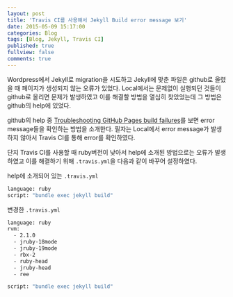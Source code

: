 ```yaml
---
layout: post
title: 'Travis CI를 사용해서 Jekyll Build error message 보기'
date: 2015-05-09 15:17:00
categories: Blog
tags: [Blog, Jekyll, Travis CI]
published: true
fullview: false
comments: true
---
```


Wordpress에서 Jekyll로 migration을 시도하고 Jekyll에 맞춘 파일은 github로 올렸을 때 페이지가 생성되지 않는 오류가 있었다. Local에서는 문제없이 실행되던 것들이 github로 올리면 문제가 발생하였고 이를 해결할 방법을 열심히 찾았었는데 그 방법은 github의 help에 있었다.

github의 help 중 [Troubleshooting GitHub Pages build failures](https://help.github.com/articles/troubleshooting-github-pages-build-failures/#viewing-build-error-messages)를 보면 error message들을 확인하는 방법을 소개한다. 필자는 Local에서 error message가 발생하지 않아서 Travis CI를 통해 error를 확인하였다.

단지 Travis CI를 사용할 때 ruby버전이 낮아서 help에 소개된 방법으로는 오류가 발생하였고 이를 해결하기 위해 ``.travis.yml``을 다음과 같이 바꾸어 설정하였다.

help에 소개되어 있는 ``.travis.yml``

```bash
language: ruby
script: "bundle exec jekyll build"
```

변경한 ``.travis.yml``

```bash
language: ruby
rvm:
  - 2.1.0
  - jruby-18mode
  - jruby-19mode
  - rbx-2
  - ruby-head
  - jruby-head
  - ree

script: "bundle exec jekyll build"
```

